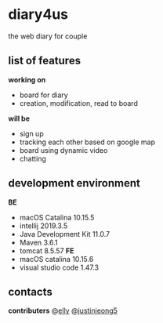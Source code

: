 # diary4us

the web diary for couple

## list of features
**working on**
- board for diary
- creation, modification, read to board

**will be**
- sign up
- tracking each other based on google map
- board using dynamic video
- chatting 

## development environment

**BE**
- macOS Catalina 10.15.5
- intellij 2019.3.5
- Java Development Kit 11.0.7
- Maven 3.6.1
- tomcat 8.5.57
**FE**
- macOS catalina 10.15.6
- visual studio code 1.47.3

## contacts
**contributers**
@[elly](#github.com/ellyheetov)
@[justinjeong5](#github.com/justinjeong5)
